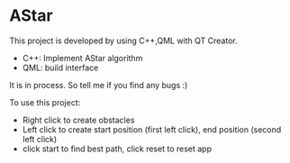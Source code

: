 # AStar

This project is developed by using C++,QML with QT Creator.
+ C++: Implement AStar algorithm
+ QML: build interface

It is in process. So tell me if you find any bugs :)

To use this project:
+ Right click to create obstacles
+ Left click to create start position (first left click), end position (second left click)
+ click start to find best path, click reset to reset app
